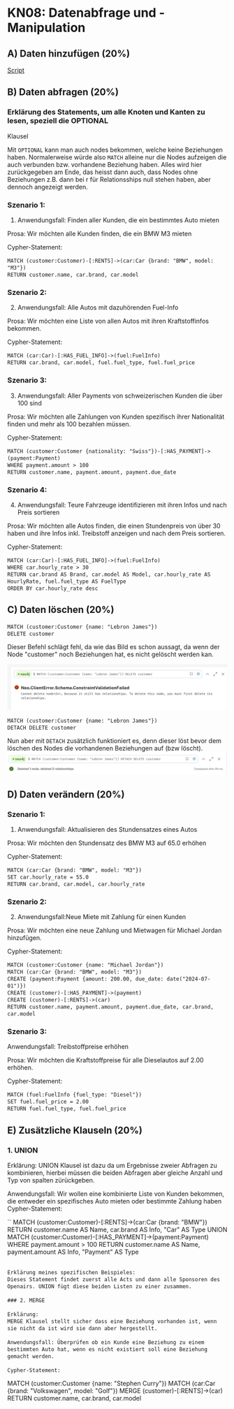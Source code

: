 # KN08: Datenabfrage und -Manipulation 
## A) Daten hinzufügen (20%)

[Script](bin/neo4j_insert.txt)

## B) Daten abfragen (20%)

### Erklärung des Statements, um alle Knoten und Kanten zu lesen, speziell die OPTIONAL
Klausel

Mit ``` OPTIONAL ``` kann man auch nodes bekommen, welche keine Beziehungen haben. Normalerweise würde also ``` MATCH ``` alleine nur die Nodes aufzeigen die auch verbunden bzw. vorhandene Beziehung haben.
Alles wird hier zurückgegeben am Ende, das heisst dann auch, dass Nodes ohne Beziehungen z.B. dann bei r für Relationsships null stehen haben, aber dennoch angezeigt werden. 

### Szenario 1:

1. Anwendungsfall: Finden aller Kunden, die ein bestimmtes Auto mieten

Prosa: Wir möchten alle Kunden finden, die ein BMW M3 mieten


Cypher-Statement:
```
MATCH (customer:Customer)-[:RENTS]->(car:Car {brand: "BMW", model: "M3"})
RETURN customer.name, car.brand, car.model
```

### Szenario 2:

2. Anwendungsfall: Alle Autos mit dazuhörenden Fuel-Info

Prosa: Wir möchten eine Liste von allen Autos mit ihren Kraftstoffinfos bekommen.


Cypher-Statement:
```
MATCH (car:Car)-[:HAS_FUEL_INFO]->(fuel:FuelInfo)
RETURN car.brand, car.model, fuel.fuel_type, fuel.fuel_price
```

### Szenario 3: 

3. Anwendungsfall: Aller Payments von schweizerischen Kunden die über 100 sind

Prosa: Wir möchten alle Zahlungen von Kunden spezifisch ihrer Nationalität finden und mehr als 100 bezahlen müssen.


Cypher-Statement:
```
MATCH (customer:Customer {nationality: "Swiss"})-[:HAS_PAYMENT]->(payment:Payment)
WHERE payment.amount > 100
RETURN customer.name, payment.amount, payment.due_date
```

### Szenario 4: 

4. Anwendungsfall: Teure Fahrzeuge identifizieren mit ihren Infos und nach Preis sortieren

Prosa: Wir möchten alle Autos finden, die einen Stundenpreis von über 30 haben und ihre Infos inkl. Treibstoff anzeigen und nach dem Preis sortieren.

Cypher-Statement:
```
MATCH (car:Car)-[:HAS_FUEL_INFO]->(fuel:FuelInfo)
WHERE car.hourly_rate > 30
RETURN car.brand AS Brand, car.model AS Model, car.hourly_rate AS HourlyRate, fuel.fuel_type AS FuelType
ORDER BY car.hourly_rate desc
```

## C) Daten löschen (20%)

```
MATCH (customer:Customer {name: "Lebron James"})
DELETE customer
```

Dieser Befehl schlägt fehl, da wie das Bild es schon aussagt, da wenn der Node "customer" noch Beziehungen hat, es nicht gelöscht werden kan.

![IMG](./bin/errorKN08c.png)


```
MATCH (customer:Customer {name: "Lebron James"})
DETACH DELETE customer
```

Nun aber mit ``` DETACH ``` zusätzlich funktioniert es, denn dieser löst bevor dem löschen des Nodes die vorhandenen Beziehungen auf (bzw löscht). 
![IMG](./bin/succesfulldelete.png)

## D) Daten verändern (20%)

### Szenario 1:

1. Anwendungsfall: Aktualisieren des Stundensatzes eines Autos

Prosa: Wir möchten den Stundensatz des BMW M3 auf 65.0 erhöhen


Cypher-Statement:
```
MATCH (car:Car {brand: "BMW", model: "M3"})
SET car.hourly_rate = 55.0
RETURN car.brand, car.model, car.hourly_rate

```

### Szenario 2: 

2. Anwendungsfall:Neue Miete mit Zahlung für einen Kunden

Prosa: Wir möchten eine neue Zahlung und Mietwagen für Michael Jordan hinzufügen.


Cypher-Statement:
```
MATCH (customer:Customer {name: "Michael Jordan"})
MATCH (car:Car {brand: "BMW", model: "M3"})
CREATE (payment:Payment {amount: 200.00, due_date: date("2024-07-01")})
CREATE (customer)-[:HAS_PAYMENT]->(payment)
CREATE (customer)-[:RENTS]->(car)
RETURN customer.name, payment.amount, payment.due_date, car.brand, car.model
```

### Szenario 3:

Anwendungsfall: Treibstoffpreise erhöhen

Prosa: Wir möchten die Kraftstoffpreise für alle Dieselautos auf 2.00 erhöhen.

Cypher-Statement:
```
MATCH (fuel:FuelInfo {fuel_type: "Diesel"})
SET fuel.fuel_price = 2.00
RETURN fuel.fuel_type, fuel.fuel_price
```

## E) Zusätzliche Klauseln (20%)
### 1. UNION

Erklärung:
UNION Klausel ist dazu da um Ergebnisse zweier Abfragen zu kombinieren, hierbei müssen die beiden Abfragen aber gleiche Anzahl und Typ von spalten zürückgeben.

Anwendungsfall:
Wir wollen eine kombinierte Liste von Kunden bekommen, die entweder ein spezifisches Auto mieten oder bestimmte Zahlung haben
Cypher-Statement:

``
MATCH (customer:Customer)-[:RENTS]->(car:Car {brand: "BMW"})
RETURN customer.name AS Name, car.brand AS Info, "Car" AS Type
UNION
MATCH (customer:Customer)-[:HAS_PAYMENT]->(payment:Payment)
WHERE payment.amount > 100
RETURN customer.name AS Name, payment.amount AS Info, "Payment" AS Type
```

Erklärung meines spezifischen Beispieles:
Dieses Statement findet zuerst alle Acts und dann alle Sponsoren des Openairs. UNION fügt diese beiden Listen zu einer zusammen.

### 2. MERGE

Erklärung:
MERGE Klausel stellt sicher dass eine Beziehung vorhanden ist, wenn sie nicht da ist wird sie dann aber hergestellt.

Anwendungsfall: Überprüfen ob ein Kunde eine Beziehung zu einem bestimmten Auto hat, wenn es nicht existiert soll eine Beziehung gemacht werden.

Cypher-Statement:
```
MATCH (customer:Customer {name: "Stephen Curry"})
MATCH (car:Car {brand: "Volkswagen", model: "Golf"})
MERGE (customer)-[:RENTS]->(car)
RETURN customer.name, car.brand, car.model
```



